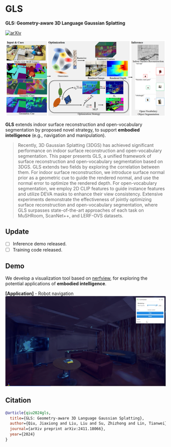 # GLS

**GLS: Geometry-aware 3D Language Gaussian Splatting**

[![arXiv](https://img.shields.io/badge/arXiv-2411.18066-b31b1b.svg)](https://arxiv.org/pdf/2411.18066)

![alt text](assets/pipeline.png)

**GLS** extends indoor surface reconstruction and open-vocabulary segmentation by proposed novel strategy, to support **embodied intelligence** (e.g., navigation and manipulation). 
>Recently, 3D Gaussian Splatting (3DGS) has achieved significant performance on indoor surface reconstruction and open-vocabulary segmentation. This paper presents GLS, a unified framework of surface reconstruction and open-vocabulary segmentation based on 3DGS. GLS extends two fields by exploring the correlation between them. For indoor surface reconstruction, we introduce surface normal prior as a geometric cue to guide the rendered normal, and use the normal error to optimize the rendered depth. For open-vocabulary segmentation, we employ 2D CLIP features to guide instance features and utilize DEVA masks to enhance their view consistency. Extensive experiments demonstrate the effectiveness of jointly optimizing surface reconstruction and open-vocabulary segmentation, where GLS surpasses state-of-the-art approaches of each task on MuSHRoom, ScanNet++, and LERF-OVS datasets.

## Update

- [ ] Inference demo released.
- [ ] Training code released.

## Demo
We develop a visualization tool based on [nerfview](https://github.com/hangg7/nerfview), for exploring the potential applications of **embodied intelligence**.

**[Application]** - Robot navigation
![alt text](assets/demo_nav1.png)

## Citation

```bibtex
@article{qiu2024gls,
  title={GLS: Geometry-aware 3D Language Gaussian Splatting},
  author={Qiu, Jiaxiong and Liu, Liu and Su, Zhizhong and Lin, Tianwei},
  journal={arXiv preprint arXiv:2411.18066},
  year={2024}
}
```
